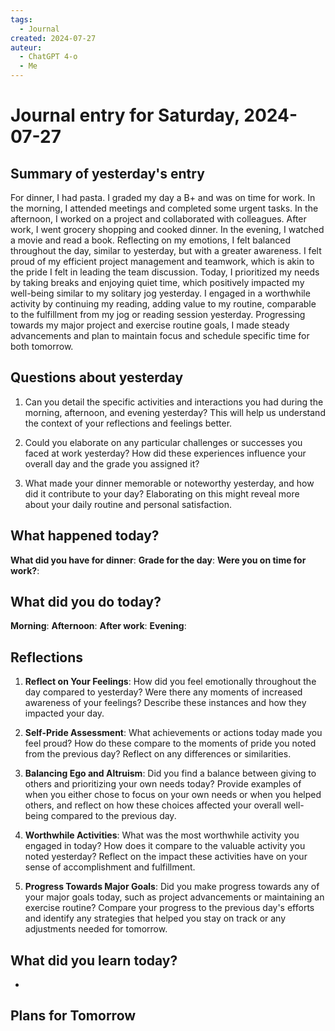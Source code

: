 ```yaml
---
tags:
  - Journal
created: 2024-07-27
auteur:
  - ChatGPT 4-o
  - Me
---
```

# Journal entry for Saturday, 2024-07-27

## Summary of yesterday's entry

For dinner, I had pasta. I graded my day a B+ and was on time for work. In the morning, I attended meetings and completed some urgent tasks. In the afternoon, I worked on a project and collaborated with colleagues. After work, I went grocery shopping and cooked dinner. In the evening, I watched a movie and read a book. Reflecting on my emotions, I felt balanced throughout the day, similar to yesterday, but with a greater awareness. I felt proud of my efficient project management and teamwork, which is akin to the pride I felt in leading the team discussion. Today, I prioritized my needs by taking breaks and enjoying quiet time, which positively impacted my well-being similar to my solitary jog yesterday. I engaged in a worthwhile activity by continuing my reading, adding value to my routine, comparable to the fulfillment from my jog or reading session yesterday. Progressing towards my major project and exercise routine goals, I made steady advancements and plan to maintain focus and schedule specific time for both tomorrow.

## Questions about yesterday

1. Can you detail the specific activities and interactions you had during the morning, afternoon, and evening yesterday? This will help us understand the context of your reflections and feelings better.

2. Could you elaborate on any particular challenges or successes you faced at work yesterday? How did these experiences influence your overall day and the grade you assigned it?

3. What made your dinner memorable or noteworthy yesterday, and how did it contribute to your day? Elaborating on this might reveal more about your daily routine and personal satisfaction.

## What happened today?

**What did you have for dinner**: 
**Grade for the day**: 
**Were you on time for work?**:

## What did you do today?

**Morning**: 
**Afternoon**: 
**After work**: 
**Evening**: 

## Reflections

1. **Reflect on Your Feelings**: How did you feel emotionally throughout the day compared to yesterday? Were there any moments of increased awareness of your feelings? Describe these instances and how they impacted your day.

2. **Self-Pride Assessment**: What achievements or actions today made you feel proud? How do these compare to the moments of pride you noted from the previous day? Reflect on any differences or similarities.

3. **Balancing Ego and Altruism**: Did you find a balance between giving to others and prioritizing your own needs today? Provide examples of when you either chose to focus on your own needs or when you helped others, and reflect on how these choices affected your overall well-being compared to the previous day.

4. **Worthwhile Activities**: What was the most worthwhile activity you engaged in today? How does it compare to the valuable activity you noted yesterday? Reflect on the impact these activities have on your sense of accomplishment and fulfillment.

5. **Progress Towards Major Goals**: Did you make progress towards any of your major goals today, such as project advancements or maintaining an exercise routine? Compare your progress to the previous day's efforts and identify any strategies that helped you stay on track or any adjustments needed for tomorrow.

## What did you learn today?

- 

## Plans for Tomorrow
